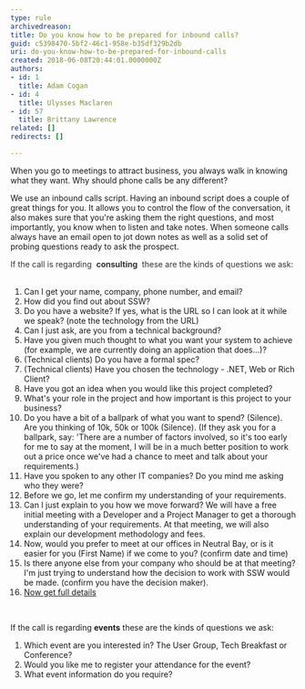 ```yaml
---
type: rule
archivedreason: 
title: Do you know how to be prepared for inbound calls?
guid: c5398470-5bf2-46c1-958e-b35df329b2db
uri: do-you-know-how-to-be-prepared-for-inbound-calls
created: 2018-06-08T20:44:01.0000000Z
authors:
- id: 1
  title: Adam Cogan
- id: 4
  title: Ulysses Maclaren
- id: 57
  title: Brittany Lawrence
related: []
redirects: []

---
```


When you go to meetings to attract business, you always walk in knowing what they want. Why should phone calls be any different?

We use an inbound calls script. Having an inbound script does a couple of great things for you. It allows you to control the flow of the conversation, it also makes sure that you're asking them the right questions, and most importantly, you know when to listen and take notes. When someone calls always have an email open to jot down notes as well as a solid set of probing questions ready to ask the prospect.

<!--endintro-->

<font color="#333333">If the call is regarding&#160; <b>consulting</b> &#160;these are the kinds of questions we ask&#58;&#160;<br><br></font>

1. Can I get your name, company, phone number, and email?
2. How did you find out about SSW?
3. Do you have a website? If yes, what is the URL so I can look at it while we speak? (note the technology from the URL)
4. Can I just ask, are you from a technical background?
5. Have you given much thought to what you want your system to achieve (for example, we are currently doing an application that does...)?
6. (Technical clients) Do you have a formal spec?
7. (Technical clients) Have you chosen the technology - .NET, Web or Rich Client?
8. Have you got an idea when you would like this project completed?
9. What's your role in the project and how important is this project to your business?
10. Do you have a bit of a ballpark of what you want to spend? (Silence). Are you thinking of 10k, 50k or 100k (Silence). (If they ask you for a ballpark, say: 'There are a number of factors involved, so it's too early for me to say at the moment, I will be in a much better position to work out a price once we've had a chance to meet and talk about your requirements.)
11. Have you spoken to any other IT companies? Do you mind me asking who they were?
12. Before we go, let me confirm my understanding of your requirements.
13. Can I just explain to you how we move forward? We will have a free initial meeting with a Developer and a Project Manager to get a thorough understanding of your requirements. At that meeting, we will also explain our development methodology and fees.
14. Now, would you prefer to meet at our offices in Neutral Bay, or is it easier for you (First Name) if we come to you? (confirm date and time)
15. Is there anyone else from your company who should be at that meeting? I'm just trying to understand how the decision to work with SSW would be made. (confirm you have the decision maker).
16. [Now get full details](/_layouts/15/FIXUPREDIRECT.ASPX?WebId=3dfc0e07-e23a-4cbb-aac2-e778b71166a2&amp;TermSetId=07da3ddf-0924-4cd2-a6d4-a4809ae20160&amp;TermId=24d2e60d-a54e-4ac6-876e-b2b8aecfd46e)


<font color="#333333"><br></font>

If the call is regarding  **events** these are the kinds of questions we ask:

1. Which event are you interested in? The User Group, Tech Breakfast or Conference?
2. Would you like me to register your attendance for the event?
3. What event information do you require?
